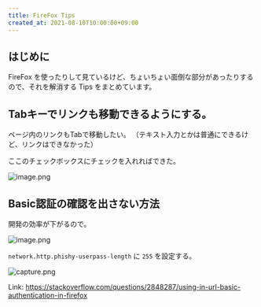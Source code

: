 ```yaml
---
title: FireFox Tips
created_at: 2021-08-10T10:00:00+09:00
---
```


## はじめに

FireFox を使ったりして見ているけど、ちょいちょい面倒な部分があったりするので、それを解消する Tips をまとめています。


## Tabキーでリンクも移動できるようにする。

ページ内のリンクもTabで移動したい。
（テキスト入力とかは普通にできるけど、リンクはできなかった）

ここのチェックボックスにチェックを入れればできた。

![image.png](https://i.gyazo.com/065336cc177a1b1e776e653f59a10b18.png)



## Basic認証の確認を出さない方法

開発の効率が下がるので。

![image.png](https://i.gyazo.com/b25009498c4faa065eec5e3e94e67a36.png)

`network.http.phishy-userpass-length` に `255` を設定する。

![capture.png](https://i.gyazo.com/12bb670721d07519d381c045a21e2377.png)

Link: https://stackoverflow.com/questions/2848287/using-in-url-basic-authentication-in-firefox
